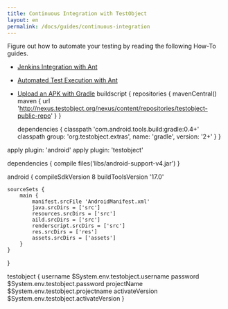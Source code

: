```yaml
---
title: Continuous Integration with TestObject
layout: en
permalink: /docs/guides/continuous-integration
---
```


Figure out how to automate your testing by reading the following How-To guides.

+ <a href="/docs/guides/jenkins-ant-task/">Jenkins Integration with Ant</a>
+ <a href="/docs/guides/ant-task">Automated Test Execution with Ant</a>
+ <a href="/docs/guides/gradle">Upload an APK with Gradle</a>
buildscript {
	repositories {
		mavenCentral()
		maven { url 'http://nexus.testobject.org/nexus/content/repositories/testobject-public-repo' }
	}

	dependencies {
		classpath 'com.android.tools.build:gradle:0.4+'
		classpath group: 'org.testobject.extras', name: 'gradle', version: '2+'
	}
}

apply plugin: 'android'
apply plugin: 'testobject'

dependencies { compile files('libs/android-support-v4.jar') }

android {
	compileSdkVersion 8
	buildToolsVersion '17.0'

	sourceSets {
		main {
			manifest.srcFile 'AndroidManifest.xml'
			java.srcDirs = ['src']
			resources.srcDirs = ['src']
			aild.srcDirs = ['src']
			renderscript.srcDirs = ['src']
			res.srcDirs = ['res']
			assets.srcDirs = ['assets']
		}
	}
}

testobject {
	username $System.env.testobject.username
	password $System.env.testobject.password
	projectName $System.env.testobject.projectname
	activateVersion $System.env.testobject.activateVersion
}
